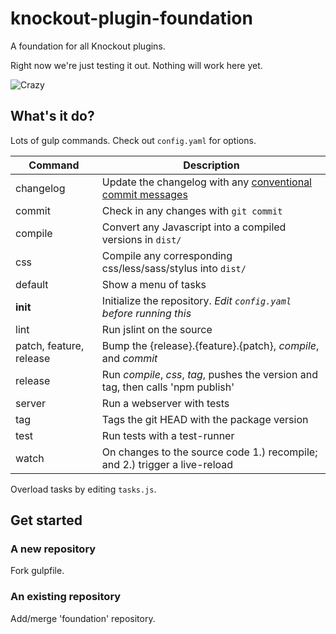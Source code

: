 knockout-plugin-foundation
==========================

A foundation for all Knockout plugins.

Right now we're just testing it out. Nothing will work here yet.

![Crazy](https://sequelsprequels.files.wordpress.com/2014/06/tumblr_lm8d8w4fzi1qak7pc.gif)



## What's it do?

Lots of gulp commands. Check out `config.yaml` for options.

| Command | Description |
| ------- | ----------- |
| changelog | Update the changelog with any [conventional commit messages](https://github.com/ajoslin/conventional-changelog/blob/master/CONVENTIONS.md)
| commit | Check in any changes with `git commit`
| compile | Convert any Javascript into a compiled versions in `dist/`
| css | Compile any corresponding css/less/sass/stylus into `dist/`
| default | Show a menu of tasks
| **init**   | Initialize the repository. *Edit `config.yaml` before running this*
| lint   | Run jslint on the source
| patch, feature, release | Bump the {release}.{feature}.{patch}, *compile*, and *commit* 
| release | Run *compile*, *css*, *tag*, pushes the version and tag, then calls 'npm publish' 
| server | Run a webserver with tests 
| tag | Tags the git HEAD with the package version
| test | Run tests with a test-runner
| watch  | On changes to the source code 1.) recompile; and 2.) trigger a live-reload

Overload tasks by editing `tasks.js`.


## Get started


### A new repository

Fork gulpfile.

### An existing repository

Add/merge 'foundation' repository.